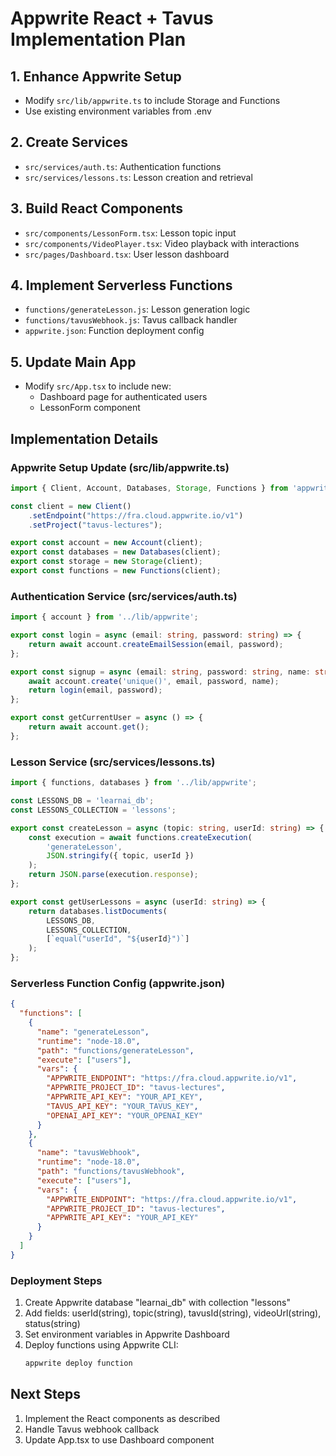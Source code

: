 # Appwrite React + Tavus Implementation Plan

## 1. Enhance Appwrite Setup
- Modify `src/lib/appwrite.ts` to include Storage and Functions
- Use existing environment variables from .env

## 2. Create Services
- `src/services/auth.ts`: Authentication functions
- `src/services/lessons.ts`: Lesson creation and retrieval

## 3. Build React Components
- `src/components/LessonForm.tsx`: Lesson topic input
- `src/components/VideoPlayer.tsx`: Video playback with interactions
- `src/pages/Dashboard.tsx`: User lesson dashboard

## 4. Implement Serverless Functions
- `functions/generateLesson.js`: Lesson generation logic
- `functions/tavusWebhook.js`: Tavus callback handler
- `appwrite.json`: Function deployment config

## 5. Update Main App
- Modify `src/App.tsx` to include new:
  - Dashboard page for authenticated users
  - LessonForm component

## Implementation Details

### Appwrite Setup Update (src/lib/appwrite.ts)
```typescript
import { Client, Account, Databases, Storage, Functions } from 'appwrite';

const client = new Client()
    .setEndpoint("https://fra.cloud.appwrite.io/v1")
    .setProject("tavus-lectures");

export const account = new Account(client);
export const databases = new Databases(client);
export const storage = new Storage(client);
export const functions = new Functions(client);
```

### Authentication Service (src/services/auth.ts)
```typescript
import { account } from '../lib/appwrite';

export const login = async (email: string, password: string) => {
    return await account.createEmailSession(email, password);
};

export const signup = async (email: string, password: string, name: string) => {
    await account.create('unique()', email, password, name);
    return login(email, password);
};

export const getCurrentUser = async () => {
    return await account.get();
};
```

### Lesson Service (src/services/lessons.ts)
```typescript
import { functions, databases } from '../lib/appwrite';

const LESSONS_DB = 'learnai_db';
const LESSONS_COLLECTION = 'lessons';

export const createLesson = async (topic: string, userId: string) => {
    const execution = await functions.createExecution(
        'generateLesson',
        JSON.stringify({ topic, userId })
    );
    return JSON.parse(execution.response);
};

export const getUserLessons = async (userId: string) => {
    return databases.listDocuments(
        LESSONS_DB,
        LESSONS_COLLECTION,
        [`equal("userId", "${userId}")`]
    );
};
```

### Serverless Function Config (appwrite.json)
```json
{
  "functions": [
    {
      "name": "generateLesson",
      "runtime": "node-18.0",
      "path": "functions/generateLesson",
      "execute": ["users"],
      "vars": {
        "APPWRITE_ENDPOINT": "https://fra.cloud.appwrite.io/v1",
        "APPWRITE_PROJECT_ID": "tavus-lectures",
        "APPWRITE_API_KEY": "YOUR_API_KEY",
        "TAVUS_API_KEY": "YOUR_TAVUS_KEY",
        "OPENAI_API_KEY": "YOUR_OPENAI_KEY"
      }
    },
    {
      "name": "tavusWebhook",
      "runtime": "node-18.0",
      "path": "functions/tavusWebhook",
      "execute": ["users"],
      "vars": {
        "APPWRITE_ENDPOINT": "https://fra.cloud.appwrite.io/v1",
        "APPWRITE_PROJECT_ID": "tavus-lectures",
        "APPWRITE_API_KEY": "YOUR_API_KEY"
      }
    }
  ]
}
```

### Deployment Steps
1. Create Appwrite database "learnai_db" with collection "lessons"
2. Add fields: userId(string), topic(string), tavusId(string), 
   videoUrl(string), status(string)
3. Set environment variables in Appwrite Dashboard
4. Deploy functions using Appwrite CLI:
   ```bash
   appwrite deploy function
   ```

## Next Steps
1. Implement the React components as described
2. Handle Tavus webhook callback
3. Update App.tsx to use Dashboard component
